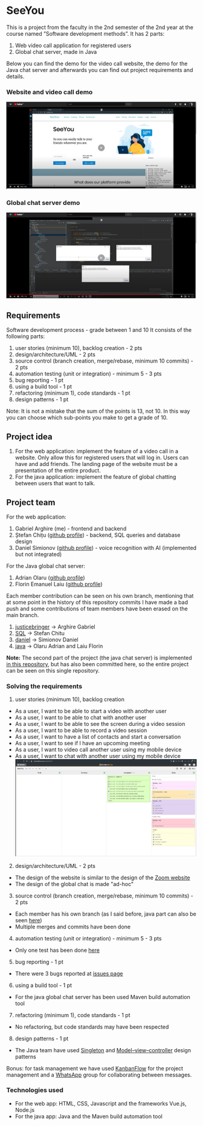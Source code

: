 # SeeYou
This is a project from the faculty in the 2nd semester of the 2nd year at the course named ”Software development methods”.
It has 2 parts:
  1. Web video call application for registered users
  2. Global chat server, made in Java
  
Below you can find the demo for the video call website, the demo for the Java chat server and afterwards you can find out project requirements and details.

### Website and video call demo

[![Demo](https://github.com/JusticeBringer/SeeYou/blob/master/webapp.png)](https://youtu.be/xUPy6Q7Zqeg)

### Global chat server demo

[![Demo](https://github.com/JusticeBringer/SeeYou/blob/master/javachat.png)](https://www.youtube.com/watch?v=PyoA-qPEs8o&feature=youtu.be)

## Requirements

Software development process - grade between 1 and 10
It consists of the following parts:

1. user stories (minimum 10), backlog creation - 2 pts
2. design/architecture/UML - 2 pts
3. source control (branch creation, merge/rebase, minimum 10 commits) - 2 pts
4. automation testing (unit or integration) - minimum 5 - 3 pts
5. bug reporting - 1 pt
6. using a build tool - 1 pt
7. refactoring (minimum 1), code standards - 1 pt
8. design patterns - 1 pt

Note: It is not a mistake that the sum of the points is 13, not 10. In this way you can choose which sub-points you make to get a grade of 10.

## Project idea

1. For the web application: implement the feature of a video call in a website. Only allow this for registered users that will log in. Users can have and add friends. The landing page of the website must be a presentation of the entire product.
2. For the java application: implement the feature of global chatting between users that want to talk.

## Project team

For the web application:

1. Gabriel Arghire (me) - frontend and backend
2. Ștefan Chițu ([github profile](https://github.com/jaoc12)) - backend, SQL queries and database design
3. Daniel Simionov ([github profile](https://github.com/DanielM24)) - voice recognition with AI (implemented but not integrated)

For the Java global chat server:

1. Adrian Olaru ([github profile](https://github.com/adrianolaru99))
2. Florin Emanuel Laiu ([github profile](https://github.com/florinlaiu))

Each member contribution can be seen on his own branch, mentioning that at some point in the history of this repository commits I have made a bad push and some contributions of team members have been erased on the main branch.

1. [justicebringer](https://github.com/JusticeBringer/SeeYou/tree/justicebringer) -> Arghire Gabriel
2. [SQL](https://github.com/JusticeBringer/SeeYou/tree/SQL) -> Stefan Chitu
3. [daniel](https://github.com/JusticeBringer/SeeYou/tree/daniel) -> Simionov Daniel
4. [java](https://github.com/JusticeBringer/SeeYou/tree/java) -> Olaru Adrian and Laiu Florin

**Note:** The second part of the project (the java chat server) is implemented [in this repository](https://github.com/adrianolaru99/Proiect-MDS), but has also been committed here, so the entire project can be seen on this single repository.

### Solving the requirements

1. user stories (minimum 10), backlog creation
  - As a user, I want to be able to start a video with another user
  - As a user, I want to be able to chat with another user
  - As a user, I want to be able to see the screen during a video session
  - As a user, I want to be able to record a video session
  - As a user, I want to have a list of contacts and start a conversation
  - As a user, I want to see if I have an upcoming meeting
  - As a user, I want to video call another user using my mobile device
  - As a user, I want to chat with another user using my mobile device
  ![Backlog creation](https://github.com/JusticeBringer/SeeYou/blob/master/kanbanflow.JPG "Backlog creation")

2. design/architecture/UML - 2 pts
  - The design of the website is similar to the design of the [Zoom website](https://zoom.us)
  - The design of the global chat is made "ad-hoc"

3. source control (branch creation, merge/rebase, minimum 10 commits) - 2 pts
  - Each member has his own branch (as I said before, java part can also be seen [here](https://github.com/adrianolaru99/Proiect-MDS))
  - Multiple merges and commits have been done

4. automation testing (unit or integration) - minimum 5 - 3 pts
  - Only one test has been done [here](https://github.com/JusticeBringer/SeeYou/blob/java/MDS/lib/src/dto/MesajTest.java)

5. bug reporting - 1 pt
  - There were 3 bugs reported at [issues page](https://github.com/JusticeBringer/SeeYou/issues)

6. using a build tool - 1 pt
  - For the java global chat server has been used Maven build automation tool

7. refactoring (minimum 1), code standards - 1 pt
  - No refactoring, but code standards may have been respected

8. design patterns - 1 pt
  - The Java team have used [Singleton](https://en.wikipedia.org/wiki/Singleton_pattern) and [Model–view–controller](https://en.wikipedia.org/wiki/Model–view–controller) design patterns

Bonus: for task management we have used [KanbanFlow](https://kanbanflow.com) for the project management and a [WhatsApp](https://www.whatsapp.com) group for collaborating between messages.

### Technologies used

- For the web app: HTML, CSS, Javascript and the frameworks Vue.js, Node.js
- For the java app: Java and the Maven build automation tool
